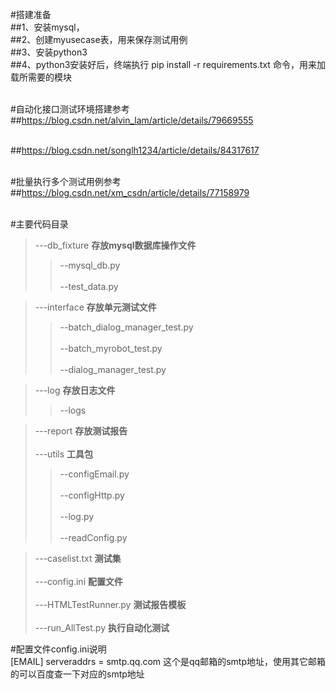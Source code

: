 #搭建准备<br>
##1、安装mysql，<br>
##2、创建myusecase表，用来保存测试用例<br>
##3、安装python3<br>
##4、python3安装好后，终端执行 pip install -r requirements.txt 命令，用来加载所需要的模块<br><br>

#自动化接口测试环境搭建参考<br>
##https://blog.csdn.net/alvin_lam/article/details/79669555 <br><br>

##https://blog.csdn.net/songlh1234/article/details/84317617<br><br>

#批量执行多个测试用例参考<br>
##https://blog.csdn.net/xm_csdn/article/details/77158979 <br><br>


#主要代码目录<br>
>---db_fixture **存放mysql数据库操作文件**<br>  
>>--mysql_db.py<br>  
>>--test_data.py<br>  

>---interface **存放单元测试文件**<br>  
>>--batch_dialog_manager_test.py<br>  
  --batch_myrobot_test.py<br>  
  --dialog_manager_test.py<br>  

>---log **存放日志文件**<br>  
>>--logs<br>  

>---report **存放测试报告**<br>  
>---utils **工具包**<br>  
>>--configEmail.py<br>  
>>--configHttp.py<br>  
>>--log.py<br>  
>>--readConfig.py<br> 
 
>---caselist.txt **测试集**<br>  
>---config.ini **配置文件**<br>  
>---HTMLTestRunner.py **测试报告模板**<br>  
>---run_AllTest.py **执行自动化测试**<br>  

#配置文件config.ini说明<br>
[EMAIL]
serveraddrs = smtp.qq.com 这个是qq邮箱的smtp地址，使用其它邮箱的可以百度查一下对应的smtp地址
